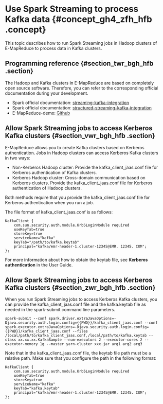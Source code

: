 # Use Spark Streaming to process Kafka data {#concept_gh4_zfh_hfb .concept}

This topic describes how to run Spark Streaming jobs in Hadoop clusters of E-MapReduce to process data in Kafka clusters.

## Programming reference {#section_twr_bgh_hfb .section}

The Hadoop and Kafka clusters in E-MapReduce are based on completely open source software. Therefore, you can refer to the corresponding official documentation during your development.

-   Spark official documentation: [streaming-kafka-integration](http://spark.apache.org/docs/latest/streaming-kafka-integration.html)
-   Spark official documentation: [structured-streaming-kafka-integration](http://spark.apache.org/docs/latest/structured-streaming-kafka-integration.html)
-   E-MapReduce-demo: [Github](https://github.com/aliyun/aliyun-emapreduce-demo)

## Allow Spark Streaming jobs to access Kerberos Kafka clusters {#section_vwr_bgh_hfb .section}

E-MapReduce allows you to create Kafka clusters based on Kerberos authentication. Jobs in Hadoop clusters can access Kerberos Kafka clusters in two ways:

-   Non-Kerberos Hadoop cluster: Provide the kafka\_client\_jaas.conf file for Kerberos authentication of Kafka clusters.
-   Kerberos Hadoop cluster: Cross-domain communication based on Kerberos clusters. Provide the kafka\_client\_jaas.conf file for Kerberos authentication of Hadoop clusters.

Both methods require that you provide the kafka\_client\_jaas.conf file for Kerberos authentication when you run a job.

The file format of kafka\_client\_jaas.conf is as follows:

```
KafkaClient {
    com.sun.security.auth.module.Krb5LoginModule required
    useKeyTab=true
    storeKey=true
    serviceName="kafka"
    keyTab="/path/to/kafka.keytab"
    principal="kafka/emr-header-1.cluster-12345@EMR. 12345. COM";
};
```

For more information about how to obtain the keytab file, see **Kerberos authentication** in the User Guide.

## Allow Spark Streaming jobs to access Kerberos Kafka clusters {#section_zwr_bgh_hfb .section}

When you run Spark Streaming jobs to access Kerberos Kafka clusters, you can provide the kafka\_client\_jaas.conf file and the kafka.keytab file as needed in the spark-submit command line parameters.

```
spark-submit --conf spark.driver.extraJavaOptions=-Djava.security.auth.login.config={{PWD}}/kafka_client_jaas.conf --conf spark.executor.extraJavaOptions=-Djava.security.auth.login.config={{PWD}}/kafka_client_jaas.conf --files /local/path/to/kafka_client_jaas.conf,/local/path/to/kafka.keytab --class xx.xx.xx.KafkaSample --num-executors 2 --executor-cores 2 --executor-memory 1g --master yarn-cluster xxx.jar arg1 arg2 arg3
```

Note that in the kafka\_client\_jaas.conf file, the keytab file path must be a relative path. Make sure that you configure the path in the following format:

```
KafkaClient {
    com.sun.security.auth.module.Krb5LoginModule required
    useKeyTab=true
    storeKey=true
    serviceName="kafka"
    keyTab="kafka.keytab"
    principal="kafka/emr-header-1.cluster-12345@EMR. 12345. COM";
};
```

